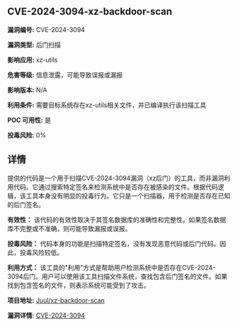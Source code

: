 ## CVE-2024-3094-xz-backdoor-scan

**漏洞编号:** CVE-2024-3094

**漏洞类型:** 后门扫描

**影响应用:** xz-utils

**危害等级:** 信息泄露，可能导致误报或漏报

**影响版本:** N/A

**利用条件:** 需要目标系统存在xz-utils相关文件，并已编译执行该扫描工具

**POC 可用性:** 是

**投毒风险:** 0%

## 详情

提供的代码是一个用于扫描CVE-2024-3094漏洞（xz后门）的工具，而非漏洞利用代码。它通过搜索特定签名来检测系统中是否存在被感染的文件。根据代码逻辑，该工具本身没有明显的投毒行为。它只是一个扫描器，用于检测是否存在已知的后门签名。

**有效性：**
该代码的有效性取决于其签名数据库的准确性和完整性。如果签名数据库不完整或不准确，则可能导致漏报或误报。

**投毒风险：**
代码本身的功能是扫描特定签名，没有发现恶意代码或后门代码。因此，投毒风险较低。

**利用方式：**
该工具的"利用"方式是帮助用户检测系统中是否存在CVE-2024-3094后门。用户可以使用该工具扫描文件系统，查找包含后门签名的文件。如果找到包含签名的文件，则表示系统可能受到了攻击。

**项目地址:** [Juul/xz-backdoor-scan](https://github.com/Juul/xz-backdoor-scan)

**漏洞详情:** [CVE-2024-3094](https://nvd.nist.gov/vuln/detail/CVE-2024-3094)